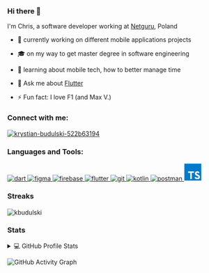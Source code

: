 ### Hi there 👋

I'm Chris, a software developer working at [Netguru](https://www.netguru.com), Poland

- 🔭 currently working on different mobile applications projects 

- 🎓 on my way to get master degree in software engineering

- 🌱 learning about mobile tech, how to better manage time

- 💬 Ask me about [Flutter](https://flutter.dev)

- ⚡ Fun fact: I love F1 (and Max V.)

<h3 align="left">Connect with me:</h3>
<p align="left">
<a href="https://linkedin.com/in/krystian-budulski-522b63194" target="blank"><img align="center" src="https://raw.githubusercontent.com/rahuldkjain/github-profile-readme-generator/master/src/images/icons/Social/linked-in-alt.svg" alt="krystian-budulski-522b63194" height="30" width="40" /></a>
</p>

<h3 align="left">Languages and Tools:</h3>
<p align="left"> <a href="https://dart.dev" target="_blank" rel="noreferrer"> <img src="https://www.vectorlogo.zone/logos/dartlang/dartlang-icon.svg" alt="dart" width="40" height="40"/> </a> <a href="https://www.figma.com/" target="_blank" rel="noreferrer"> <img src="https://www.vectorlogo.zone/logos/figma/figma-icon.svg" alt="figma" width="40" height="40"/> </a> <a href="https://firebase.google.com/" target="_blank" rel="noreferrer"> <img src="https://www.vectorlogo.zone/logos/firebase/firebase-icon.svg" alt="firebase" width="40" height="40"/> </a> <a href="https://flutter.dev" target="_blank" rel="noreferrer"> <img src="https://www.vectorlogo.zone/logos/flutterio/flutterio-icon.svg" alt="flutter" width="40" height="40"/> </a> <a href="https://git-scm.com/" target="_blank" rel="noreferrer"> <img src="https://www.vectorlogo.zone/logos/git-scm/git-scm-icon.svg" alt="git" width="40" height="40"/> </a> <a href="https://kotlinlang.org" target="_blank" rel="noreferrer"> <img src="https://www.vectorlogo.zone/logos/kotlinlang/kotlinlang-icon.svg" alt="kotlin" width="40" height="40"/> </a> <a href="https://postman.com" target="_blank" rel="noreferrer"> <img src="https://www.vectorlogo.zone/logos/getpostman/getpostman-icon.svg" alt="postman" width="40" height="40"/> </a> <a href="https://www.typescriptlang.org/" target="_blank" rel="noreferrer"> <img src="https://raw.githubusercontent.com/devicons/devicon/master/icons/typescript/typescript-original.svg" alt="typescript" width="40" height="40"/> </a> </p>

<h3 align="left">Streaks</h3>

<p><img align="center" src="https://github-readme-streak-stats.herokuapp.com/?user=kbudulski&count_private=true&theme=dark&background=24292E" alt="kbudulski" /></p>

<h3 align="left">Stats</h3>

 <!--   
 <a href="https://github.com/anuraghazra/github-readme-stats"><img alt="DenverCoder1's Github Stats" src="https://denvercoder1-github-readme-stats.vercel.app/api/?username=DenverCoder1&show_icons=true&include_all_commits=true&count_private=true&theme=react&hide_border=true&bg_color=31363F&title_color=F85D7F&icon_color=F8D866" height="192px"/></a>
 
 --->

<details> 
  <summary>💻 GitHub Profile Stats</summary>
  <br/>
    <a href="https://github.com/anuraghazra/github-readme-stats"><img  alt="kbudulski" src="https://github-readme-stats.vercel.app/api/?username=kbudulski&show_icons=true&include_all_commits=true&count_private=true&bg_color=31363F&title_color=9acd32&icon_color=9acd32&text_color=FFFFFF" height="192px"/></a>
  <a href="https://github.com/anuraghazra/github-readme-stats"><img alt="kbudulski" src="https://github-readme-stats.vercel.app/api/top-langs/?username=kbudulski&langs_count=8&layout=compact&bg_color=31363F&title_color=9acd32&icon_color=9acd32&text_color=FFFFFF" height="192px"/></a>
  <br/>
</details>

![GitHub Activity Graph](https://activity-graph.herokuapp.com/graph?username=kbudulski&bg_color=31363F&color=FFFFFF&line=f50057&point=8FA5B4&hide_border=true&custom_title=Contribution%20graph)  
